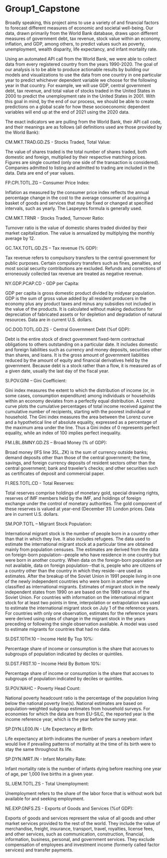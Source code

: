 # Group1_Capstone

Broadly speaking, this project aims to use a variety of and financial factors to forecast different measures of economic and societal well-being. Our data, drawn primarily from the World Bank database, draws upon different measures of government debt, tax revenue, stock value within an economy, inflation, and GDP, among others, to predict values such as poverty, unemployment, wealth disparity, life expectancy, and infant mortality rate.

Using an automated API call from the World Bank, we were able to collect data from every registered country from the years 1990-2020. The goal of our analysis is to be able to produce actionable results by building our models and visualizations to use the data from one country in one particular year to predict whichever dependent variable we choose for the following year in that country. For example, we will use GDP, central government debt, tax revenue, and total value of stocks traded in the United States in 2000 to predict the unemployment rate in the United States in 2001. With this goal in mind, by the end of our process, we should be able to create predictions on a global scale for how these socioeconomic dependent variables will end up at the end of 2021 using the 2020 data.

The exact indicators we are pulling from the World Bank, their API call code, and their meanings are as follows (all definitions used are those provided by the World Bank):

CM.MKT.TRAD.GD.ZS - Stocks Traded, Total Value:

The value of shares traded is the total number of shares traded, both domestic and foreign, multiplied by their respective matching prices. Figures are single counted (only one side of the transaction is considered). Companies admitted to listing and admitted to trading are included in the data. Data are end of year values.

FP.CPI.TOTL.ZG – Consumer Price Index:
    
Inflation as measured by the consumer price index reflects the annual percentage change in the cost to the average consumer of acquiring a basket of goods and services that may be fixed or changed at specified intervals, such as yearly. The Laspeyres formula is generally used.

CM.MKT.TRNR - Stocks Traded, Turnover Ratio:

Turnover ratio is the value of domestic shares traded divided by their market capitalization. The value is annualized by multiplying the monthly average by 12.

GC.TAX.TOTL.GD.ZS – Tax revenue (% GDP):
    
Tax revenue refers to compulsory transfers to the central government for public purposes. Certain compulsory transfers such as fines, penalties, and most social security contributions are excluded. Refunds and corrections of erroneously collected tax revenue are treated as negative revenue.

NY.GDP.PCAP.CD - GDP per Capita:

GDP per capita is gross domestic product divided by midyear population. GDP is the sum of gross value added by all resident producers in the economy plus any product taxes and minus any subsidies not included in the value of the products. It is calculated without making deductions for depreciation of fabricated assets or for depletion and degradation of natural resources. Data are in current U.S. dollars.

GC.DOD.TOTL.GD.ZS - Central Government Debt (%of GDP):

Debt is the entire stock of direct government fixed-term contractual obligations to others outstanding on a particular date. It includes domestic and foreign liabilities such as currency and money deposits, securities other than shares, and loans. It is the gross amount of government liabilities reduced by the amount of equity and financial derivatives held by the government. Because debt is a stock rather than a flow, it is measured as of a given date, usually the last day of the fiscal year.

SI.POV.GINI – Gini Coefficient:

Gini index measures the extent to which the distribution of income (or, in some cases, consumption expenditure) among individuals or households within an economy deviates from a perfectly equal distribution. A Lorenz curve plots the cumulative percentages of total income received against the cumulative number of recipients, starting with the poorest individual or household. The Gini index measures the area between the Lorenz curve and a hypothetical line of absolute equality, expressed as a percentage of the maximum area under the line. Thus a Gini index of 0 represents perfect equality, while an index of 100 implies perfect inequality.

FM.LBL.BMNY.GD.ZS – Broad Money (% of GDP):

Broad money (IFS line 35L..ZK) is the sum of currency outside banks; demand deposits other than those of the central government; the time, savings, and foreign currency deposits of resident sectors other than the central government; bank and traveler’s checks; and other securities such as certificates of deposit and commercial paper.

FI.RES.TOTL.CD - Total Reserves:

Total reserves comprise holdings of monetary gold, special drawing rights, reserves of IMF members held by the IMF, and holdings of foreign exchange under the control of monetary authorities. The gold component of these reserves is valued at year-end (December 31) London prices. Data are in current U.S. dollars.

SM.POP.TOTL – Migrant Stock Population:

International migrant stock is the number of people born in a country other than that in which they live. It also includes refugees. The data used to estimate the international migrant stock at a particular time are obtained mainly from population censuses. The estimates are derived from the data on foreign-born population--people who have residence in one country but were born in another country. When data on the foreign-born population are not available, data on foreign population--that is, people who are citizens of a country other than the country in which they reside--are used as estimates. After the breakup of the Soviet Union in 1991 people living in one of the newly independent countries who were born in another were classified as international migrants. Estimates of migrant stock in the newly independent states from 1990 on are based on the 1989 census of the Soviet Union. For countries with information on the international migrant stock for at least two points in time, interpolation or extrapolation was used to estimate the international migrant stock on July 1 of the reference years. For countries with only one observation, estimates for the reference years were derived using rates of change in the migrant stock in the years preceding or following the single observation available. A model was used to estimate migrants for countries that had no data.

SI.DST.10TH.10 – Income Held By Top 10%:
    
Percentage share of income or consumption is the share that accrues to subgroups of population indicated by deciles or quintiles.

SI.DST.FRST.10 – Income Held By Bottom 10%:

Percentage share of income or consumption is the share that accrues to subgroups of population indicated by deciles or quintiles.

SI.POV.NAHC - Poverty Head Count:

National poverty headcount ratio is the percentage of the population living below the national poverty line(s). National estimates are based on population-weighted subgroup estimates from household surveys. For economies for which the data are from EU-SILC, the reported year is the income reference year, which is the year before the survey year.

SP.DYN.LE00.IN - Life Expectancy at Birth:

Life expectancy at birth indicates the number of years a newborn infant would live if prevailing patterns of mortality at the time of its birth were to stay the same throughout its life.

SP.DYN.IMRT.IN - Infant Mortality Rate:
    
Infant mortality rate is the number of infants dying before reaching one year of age, per 1,000 live births in a given year.

SL.UEM.TOTL.ZS - Total Unemployment:

Unemployment refers to the share of the labor force that is without work but available for and seeking employment.

NE.EXP.GNFS.ZS - Exports of Goods and Services (%of GDP):

Exports of goods and services represent the value of all goods and other market services provided to the rest of the world. They include the value of merchandise, freight, insurance, transport, travel, royalties, license fees, and other services, such as communication, construction, financial, information, business, personal, and government services. They exclude compensation of employees and investment income (formerly called factor services) and transfer payments.
    
